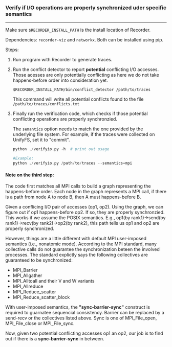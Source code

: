 
### Verify if I/O operations are properly synchronized uder specific semantics
------------------------------



Make sure `$RECORDER_INSTALL_PATH` is the install location of Recorder.

Dependencies: `recorder-viz` and `networkx`. Both can be installed using pip.

Steps:
1. Run program with Recorder to generate traces.
2. Run the conflict detector to report **potential** conflicting I/O accesses.
   Those acesses are only potentially conflicting as here we do not take happens-before order into consideration yet.

   `$RECORDER_INSTALL_PATH/bin/conflict_detector /path/to/traces`
   
   This command will write all potential conflicts found to the file `/path/to/traces/conflicts.txt`
   
3. Finally run the verification code, which checks if those potential conflicting operations are properly synchronzied.

   The `semantics` option needs to match the one provided by the underlying file system. For example, if the traces were collected on UnifyFS, set it to "commit".
   
   ```python
   python ./verifyio.py -h  # print out usage
   
   #Example:
   python ./verifyio.py /path/to/traces --semantics=mpi
   ```
   
   
   
#### Note on the third step:

 The code first matches all MPI calls to build a graph representing the happens-before order. Each node in the graph represents a MPI call, if there is a path from node A to node B, then A must happens-before B. 

   Given a conflicing I/O pair of accesses (op1, op2). Using the graph, we can figure out if op1 happens-before op2. If so, they are properly synchronzied.
   This works if we assume the POSIX semantics. E.g., op1(by rank1)->send(by rank1)->recv(by rank2)->op2(by rank2), this path tells us op1 and op2 are properly synchronized.
   
However, things are a little different with default MPI user-imposed semantics (i.e., nonatomic mode). According to the MPI standard, many collective calls do not  guarantee the synchronization beteen the involved processes. The standard explictly says the following collectives are guaranteed to be synchronized:
 - MPI_Barrier
 - MPI_Allgather
 - MPI_Alltoall and their V and W variants
 - MPI_Allreduce
 - MPI_Reduce_scatter
 - MPI_Reduce_scatter_block

With user-imposed semantics, the **"sync-barrier-sync"** construct is required to guarnatee sequencial consistency. Barrier can be replaced by a send-recv or the collectives listed above. Sync is one of MPI_File_open, MPI_File_close or MPI_File_sync.

Now, given two potential conflicting accesses op1 an op2, our job is to find out if there is a **sync-barrier-sync** in between.
